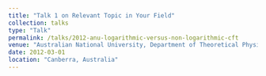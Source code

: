 ```yaml
---
title: "Talk 1 on Relevant Topic in Your Field"
collection: talks
type: "Talk"
permalink: /talks/2012-anu-logarithmic-versus-non-logarithmic-cft
venue: "Australian National University, Department of Theoretical Physics"
date: 2012-03-01
location: "Canberra, Australia"
---
```



